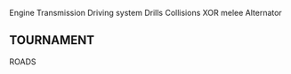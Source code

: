 











Engine
Transmission
Driving system
Drills
Collisions XOR melee
Alternator









## TOURNAMENT






























































ROADS